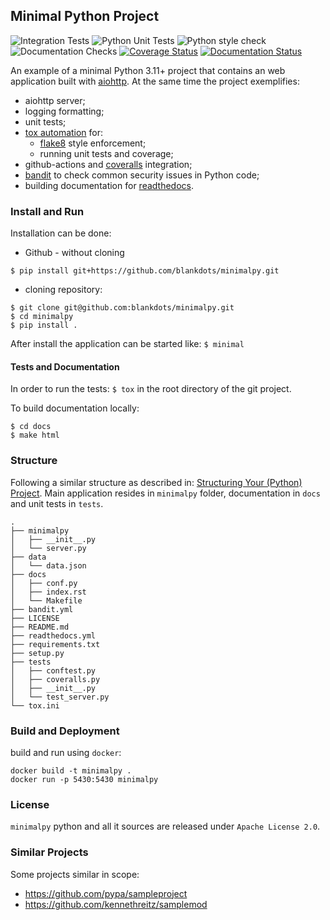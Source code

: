 ## Minimal Python Project

![Integration Tests](https://github.com/blankdots/minimalpy/workflows/Integration%20Tests/badge.svg)
![Python Unit Tests](https://github.com/blankdots/minimalpy/workflows/Python%20Unit%20Tests/badge.svg)
![Python style check](https://github.com/blankdots/minimalpy/workflows/Python%20style%20check/badge.svg)
![Documentation Checks](https://github.com/blankdots/minimalpy/workflows/Documentation%20Checks/badge.svg)
[![Coverage Status](https://coveralls.io/repos/github/blankdots/minimalpy/badge.svg?branch=HEAD)](https://coveralls.io/github/blankdots/minimalpy?branch=HEAD)
[![Documentation Status](https://readthedocs.org/projects/minimalpy/badge/?version=latest)](https://minimalpy.readthedocs.io/en/latest/?badge=latest)

An example of a minimal Python 3.11+ project that contains an web application built with [aiohttp](http://aiohttp.readthedocs.io/).
At the same time the project exemplifies:
* aiohttp server;
* logging formatting;
* unit tests;
* [tox automation](https://tox.readthedocs.io) for:
  * [flake8](http://flake8.pycqa.org/en/latest/) style enforcement;
  * running unit tests and coverage;
* github-actions and [coveralls](https://coveralls.io/github/blankdots/minimalpy) integration;
* [bandit](https://bandit.readthedocs.io) to check common security issues in Python code;
* building documentation for [readthedocs](https://minimalpy.readthedocs.io).

### Install and Run

Installation can be done:
* Github - without cloning
```
$ pip install git+https://github.com/blankdots/minimalpy.git
```
* cloning repository:
```
$ git clone git@github.com:blankdots/minimalpy.git
$ cd minimalpy
$ pip install .
```

After install the application can be started like: `$ minimal`

#### Tests and Documentation

In order to run the tests: `$ tox` in the root directory of the git project.

To build documentation locally:
```
$ cd docs
$ make html
```

###  Structure

Following a similar structure as described in: [Structuring Your (Python) Project](https://docs.python-guide.org/writing/structure/).
Main application resides in `minimalpy` folder, documentation in `docs` and unit tests in `tests`.

```
.
├── minimalpy
│   ├── __init__.py
│   └── server.py
├── data
│   └── data.json
├── docs
│   ├── conf.py
│   ├── index.rst
│   └── Makefile
├── bandit.yml
├── LICENSE
├── README.md
├── readthedocs.yml
├── requirements.txt
├── setup.py
├── tests
│   ├── conftest.py
│   ├── coveralls.py
│   ├── __init__.py
│   └── test_server.py
└── tox.ini
```

### Build and Deployment

build and run using `docker`:
```
docker build -t minimalpy .
docker run -p 5430:5430 minimalpy
```

### License

`minimalpy` python and all it sources are released under `Apache License 2.0`.


### Similar Projects

Some projects similar in scope:

* https://github.com/pypa/sampleproject
* https://github.com/kennethreitz/samplemod
